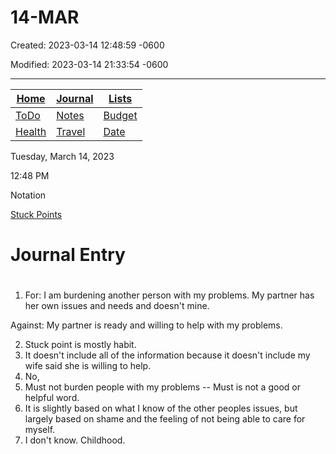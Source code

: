 # 14-MAR

Created: 2023-03-14 12:48:59 -0600

Modified: 2023-03-14 21:33:54 -0600

---

| [Home](onenote:#section-id={BC6F7EBE-92F8-4860-81E4-C52AF5AA602D}&end&base-path=https://salusitgroupllc-my.sharepoint.com/personal/michael_salusitgroup_com/Documents/Notebooks/Personal/Homebase.one)                                                         | [Journal](onenote:Journal#base-path=https://salusitgroupllc-my.sharepoint.com/personal/michael_salusitgroup_com/Documents/Notebooks/Personal)                                                                                                                 | [Lists](onenote:#lists&section-id={BC6F7EBE-92F8-4860-81E4-C52AF5AA602D}&page-id={71CF051A-454C-4C54-98CC-11BC95CA0C78}&end&base-path=https://salusitgroupllc-my.sharepoint.com/personal/michael_salusitgroup_com/Documents/Notebooks/Personal/Homebase.one)   |
|-------------------------|-------------------------|----------------------|
| [ToDo](onenote:Todo#base-path=https://salusitgroupllc-my.sharepoint.com/personal/michael_salusitgroup_com/Documents/Notebooks/Personal)                                                                                                                       | [Notes](onenote:Notes.one#section-id={296D831F-1BDB-9D4C-88C5-BD47D5D1317B}&end&base-path=https://salusitgroupllc-my.sharepoint.com/personal/michael_salusitgroup_com/Documents/Notebooks/Personal)                                                            | [Budget](onenote:#Budget&section-id={BC6F7EBE-92F8-4860-81E4-C52AF5AA602D}&page-id={3ED5C74E-96E1-4FAD-8F5E-1BED23B5A411}&end&base-path=https://salusitgroupllc-my.sharepoint.com/personal/michael_salusitgroup_com/Documents/Notebooks/Personal/Homebase.one) |
| [Health](onenote:#health&section-id={BC6F7EBE-92F8-4860-81E4-C52AF5AA602D}&page-id={B22E4028-5B45-4166-95FE-82B68FB62869}&end&base-path=https://salusitgroupllc-my.sharepoint.com/personal/michael_salusitgroup_com/Documents/Notebooks/Personal/Homebase.one) | [Travel](onenote:#travel&section-id={BC6F7EBE-92F8-4860-81E4-C52AF5AA602D}&page-id={5575EEF2-3457-4C3E-A3E4-D62E400E68EA}&end&base-path=https://salusitgroupllc-my.sharepoint.com/personal/michael_salusitgroup_com/Documents/Notebooks/Personal/Homebase.one) | [Date](onenote:#dates&section-id={BC6F7EBE-92F8-4860-81E4-C52AF5AA602D}&page-id={1F4E83D5-6763-4AD8-AD98-B81315F6E293}&end&base-path=https://salusitgroupllc-my.sharepoint.com/personal/michael_salusitgroup_com/Documents/Notebooks/Personal/Homebase.one)    |

Tuesday, March 14, 2023

12:48 PM

Notation

[Stuck Points](onenote:..ListsTherapy.one#Stuck%20Points&section-id={0DF39CCE-74AE-4AC2-B131-733B91FB4DA8}&page-id={D159861E-A751-4B02-AFFE-2F8E95B65640}&end&base-path=https://salusitgroupllc-my.sharepoint.com/personal/michael_salusitgroup_com/Documents/Notebooks/Personal)

# Journal Entry

#

1. For: I am burdening another person with my problems. My partner has her own issues and needs and doesn't mine.

Against: My partner is ready and willing to help with my problems.

2. Stuck point is mostly habit.
3. It doesn't include all of the information because it doesn't include my wife said she is willing to help.
4. No,
5. Must not burden people with my problems -- Must is not a good or helpful word.
6. It is slightly based on what I know of the other peoples issues, but largely based on shame and the feeling of not being able to care for myself.
7. I don't know. Childhood.
